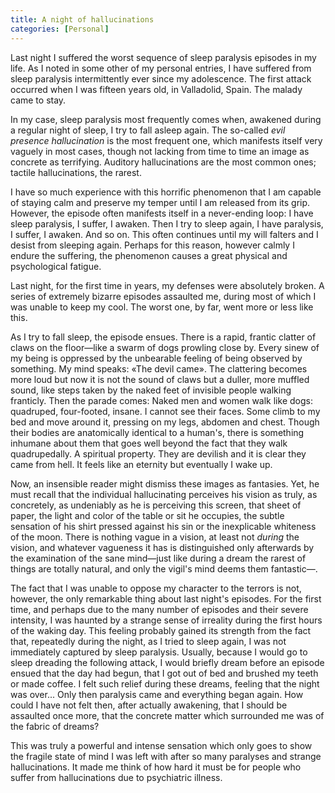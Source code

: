 ```yaml
---
title: A night of hallucinations 
categories: [Personal]
---
```


Last night I suffered the worst sequence of sleep paralysis episodes in my life.
As I noted in some other of my personal entries, I have suffered from sleep
paralysis intermittently ever since my adolescence. The first attack occurred
when I was fifteen years old, in Valladolid, Spain. The malady came to stay.

In my case, sleep paralysis most frequently comes when, awakened during a
regular night of sleep, I try to fall asleep again. The so-called *evil presence
hallucination* is the most frequent one, which manifests itself very vaguely in
most cases, though not lacking from time to time an image as concrete as
terrifying. Auditory hallucinations are the most common ones; tactile
hallucinations, the rarest.

I have so much experience with this horrific phenomenon that I am capable of
staying calm and preserve my temper until I am released from its grip. However,
the episode often manifests itself in a never-ending loop: I have sleep
paralysis, I suffer, I awaken. Then I try to sleep again, I have paralysis, I
suffer, I awaken. And so on. This often continues until my will falters and I
desist from sleeping again. Perhaps for this reason, however calmly I endure the
suffering, the phenomenon causes a great physical and psychological fatigue.

Last night, for the first time in years, my defenses were absolutely broken. A
series of extremely bizarre episodes assaulted me, during most of which I was
unable to keep my cool. The worst one, by far, went more or less like this. 

As I try to fall sleep, the episode ensues. There is a rapid, frantic clatter of
claws on the floor—like a swarm of dogs prowling close by. Every sinew of my
being is oppressed by the unbearable feeling of being observed by something. My
mind speaks: «The devil came». The clattering becomes more loud but now it is
not the sound of claws but a duller, more muffled sound, like steps taken by
the naked feet of invisible people walking franticly. Then the parade comes: Naked
men and women walk like dogs: quadruped, four-footed, insane. I cannot see their
faces. Some climb to my bed and move around it, pressing on my legs, abdomen and
chest. Though their bodies are anatomically identical to a human's, there is
something inhumane about them that goes well beyond the fact that they walk
quadrupedally. A spiritual property. They are devilish and it is clear they came
from hell. It feels like an eternity but eventually I wake up.

Now, an insensible reader might dismiss these images as fantasies. Yet, he must
recall that the individual hallucinating perceives his vision as truly, as
concretely, as undeniably as he is perceiving this screen, that sheet of paper,
the light and color of the table or sit he occupies, the subtle sensation of his
shirt pressed against his sin or the inexplicable whiteness of the moon. There
is nothing vague in a vision, at least not *during* the vision, and whatever
vagueness it has is distinguished only afterwards by the examination of the sane
mind—just like during a dream the rarest of things are totally natural, and only
the vigil's mind deems them fantastic—.

The fact that I was unable to oppose my character to the terrors is not,
however, the only remarkable thing about last night's episodes. For the first
time, and perhaps due to the many number of episodes and their severe intensity,
I was haunted by a strange sense of irreality during the first hours of the
waking day. This feeling probably gained its strength from the  fact that,
repeatedly during the night, as I tried to sleep again, I was not immediately
captured by sleep paralysis. Usually, because I would go to sleep dreading the
following attack, I would briefly dream before an episode ensued that the day
had begun, that I got out of bed and brushed my teeth or made coffee. I felt
such relief during these dreams, feeling that the night was over... Only then
paralysis came and everything began again. How could I have not felt then, after
actually awakening, that I should be assaulted once more, that the concrete
matter which surrounded me was of the fabric of dreams? 

This was truly a powerful and intense sensation which only goes to show the
fragile state of mind I was left with after so many paralyses and strange
hallucinations. It made me think of how hard it must be for people who suffer
from hallucinations due to psychiatric illness. 


















